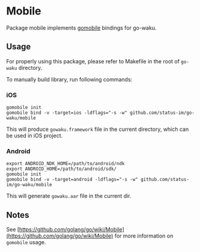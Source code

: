# Mobile

Package mobile implements [gomobile](https://github.com/golang/mobile) bindings for go-waku. 

## Usage

For properly using this package, please refer to Makefile in the root of `go-waku` directory.

To manually build library, run following commands:

### iOS

```
gomobile init
gomobile bind -v -target=ios -ldflags="-s -w" github.com/status-im/go-waku/mobile
```
This will produce `gowaku.framework` file in the current directory, which can be used in iOS project.

### Android

```
export ANDROID_NDK_HOME=/path/to/android/ndk
export ANDROID_HOME=/path/to/android/sdk/
gomobile init
gomobile bind -v -target=android -ldflags="-s -w" github.com/status-im/go-waku/mobile
```
This will generate `gowaku.aar` file in the current dir.

## Notes

See [https://github.com/golang/go/wiki/Mobile](https://github.com/golang/go/wiki/Mobile) for more information on `gomobile` usage.
